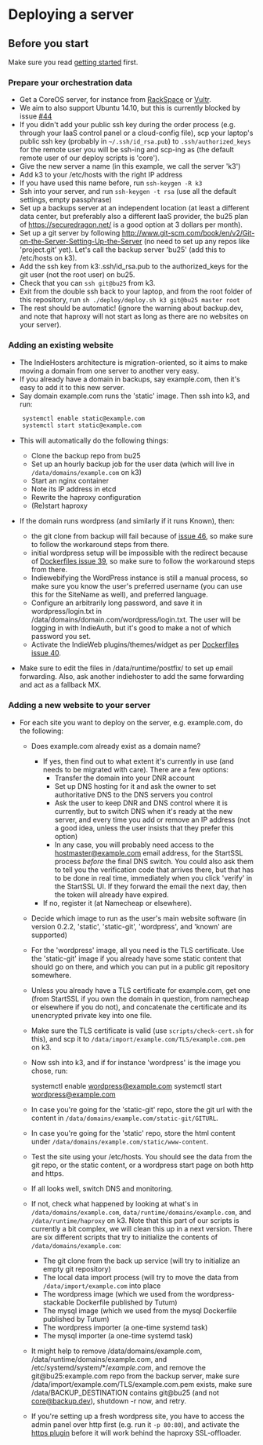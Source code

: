 # Deploying a server

## Before you start
Make sure you read [getting started](getting-started-as-a-hoster.md) first.

### Prepare your orchestration data
* Get a CoreOS server, for instance from [RackSpace](rackspace.com) or [Vultr](vultr.com).
* We aim to also support Ubuntu 14.10, but this is currently blocked by issue [#44](https://github.com/indiehosters/indiehosters/issues/44)
* If you didn't add your public ssh key during the order process (e.g. through your IaaS control panel or a cloud-config file),
  scp your laptop's public ssh key (probably in `~/.ssh/id_rsa.pub`) to `.ssh/authorized_keys` for the remote user
  you will be ssh-ing and scp-ing as (the default remote user of our deploy scripts is 'core').
* Give the new server a name (in this example, we call the server 'k3')
* Add k3 to your /etc/hosts with the right IP address
* If you have used this name before, run `ssh-keygen -R k3`
* Ssh into your server, and run `ssh-keygen -t rsa`  (use all the default settings, empty passphrase)
* Set up a backups server at an independent location (at least a different data center, but preferably also a different IaaS provider, the bu25 plan of https://securedragon.net/ is a good option at 3 dollars per month).
* Set up a git server by following http://www.git-scm.com/book/en/v2/Git-on-the-Server-Setting-Up-the-Server (no need to set up any repos like 'project.git' yet).  Let's call the backup server 'bu25' (add this to /etc/hosts on k3).
* Add the ssh key from k3:.ssh/id_rsa.pub to the authorized_keys for the git user (not the root user) on bu25.
* Check that you can `ssh git@bu25` from k3.
* Exit from the double ssh back to your laptop, and from the root folder of this repository, run `sh ./deploy/deploy.sh k3 git@bu25 master root`
* The rest should be automatic! (ignore the warning about backup.dev, and note that haproxy will not start as long as there are no websites on your server).

### Adding an existing website
* The IndieHosters architecture is migration-oriented, so it aims to make moving a domain from one server to another very easy.
* If you already have a domain in backups, say example.com, then it's easy to add it to this new server.
* Say domain example.com runs the 'static' image. Then ssh into k3, and run:

````bash
    systemctl enable static@example.com
    systemctl start static@example.com
````

* This will automatically do the following things:
  * Clone the backup repo from bu25
  * Set up an hourly backup job for the user data (which will live in `/data/domains/example.com` on k3)
  * Start an nginx container
  * Note its IP address in etcd
  * Rewrite the haproxy configuration
  * (Re)start haproxy

* If the domain runs wordpress (and similarly if it runs Known), then:
  * the git clone from backup will fail because of [issue 46](https://github.com/indiehosters/indiehosters/issues/46), so make sure to follow the workaround steps from there.
  * initial wordpress setup will be impossible with the redirect because of [Dockerfiles issue 39](https://github.com/indiehosters/dockerfiles/issues/39), so make sure to follow the workaround steps from there.
  * Indiewebifying the WordPress instance is still a manual process, so make sure you know the user's preferred username (you can use this for the SiteName as well), and preferred language.
  * Configure an arbitrarily long password, and save it in wordpress/login.txt in /data/domains/domain.com/wordpress/login.txt. The user will be logging in with IndieAuth, but it's good to make a not of which password you set.
  * Activate the IndieWeb plugins/themes/widget as per [Dockerfiles issue 40](https://github.com/indiehosters/dockerfiles/issues/40).

* Make sure to edit the files in /data/runtime/postfix/ to set up email forwarding. Also, ask another indiehoster to add the same forwarding and act as a fallback MX.

### Adding a new website to your server
* For each site you want to deploy on the server, e.g. example.com, do the following:
  * Does example.com already exist as a domain name?
    * If yes, then find out to what extent it's currently in use (and needs to be migrated with care). There are a few options:
      * Transfer the domain into your DNR account
      * Set up DNS hosting for it and ask the owner to set authoritative DNS to the DNS servers you control
      * Ask the user to keep DNR and DNS control where it is currently, but to switch DNS when it's ready at the new server, and every time
        you add or remove an IP address (not a good idea, unless the user insists that they prefer this option)
      * In any case, you will probably need access to the hostmaster@example.com email address, for the StartSSL process *before*
        the final DNS switch. You could also ask them to tell you the verification code that arrives there, but that has to be done
        in real time, immediately when you click 'verify' in the StartSSL UI. If they forward the email the next day, then the token
        will already have expired.
    * If no, register it (at Namecheap or elsewhere).
  * Decide which image to run as the user's main website software (in version 0.2.2, 'static', 'static-git', 'wordpress', and 'known' are supported)
  * For the 'wordpress' image, all you need is the TLS certificate. Use the 'static-git' image if you already have some static
    content that should go on there, and which you can put in a public git repository somewhere.
  * Unless you already have a TLS certificate for example.com, get one
    (from StartSSL if you own the domain in question, from namecheap or elsewhere if you do not), and concatenate the certificate
    and its unencrypted private key into one file.
  * Make sure the TLS certificate is valid (use `scripts/check-cert.sh` for this), and scp it to `/data/import/example.com/TLS/example.com.pem` on k3.
  * Now ssh into k3, and if for instance 'wordpress' is the image you chose, run:

    systemctl enable wordpress@example.com
    systemctl start wordpress@example.com

  * In case you're going for the 'static-git' repo, store the git url with the content in `/data/domains/example.com/static-git/GITURL`.
  * In case you're going for the 'static' repo, store the html content under `/data/domains/example.com/static/www-content`.
  * Test the site using your /etc/hosts. You should see the data from the git repo, or the static content, or a wordpress start page
    on both http and https.
  * If all looks well, switch DNS and monitoring.
  * If not, check what happened by looking at what's in `/data/domains/example.com`, `data/runtime/domains/example.com`, and `/data/runtime/haproxy` on k3. Note that this part of our scripts is currently a bit complex, we will clean this up in a next version. There are six different scripts that try to initialize the contents of `/data/domains/example.com`:
    * The git clone from the back up service (will try to initialize an empty git repository)
    * The local data import process (will try to move the data from `/data/import/example.com` into place
    * The wordpress image (which we used from the wordpress-stackable Dockerfile published by Tutum)
    * The mysql image (which we used from the mysql Dockerfile published by Tutum)
    * The wordpress importer (a one-time systemd task)
    * The mysql importer (a one-time systemd task)
  * It might help to remove /data/domains/example.com, /data/runtime/domains/example.com, and /etc/systemd/system/*/*example.com*, and remove the git@bu25:example.com repo from the backup server, make sure /data/import/example.com/TLS/example.com.pem exists, make sure /data/BACKUP_DESTINATION contains git@bu25 (and not core@backup.dev), shutdown -r now, and retry.
  * If you're setting up a fresh wordpress site, you have to access the admin panel over http first (e.g. run it `-p 80:80`), and activate the [https plugin](https://wordpress.org/plugins/wordpress-https/) before it will work behind the haproxy SSL-offloader.
